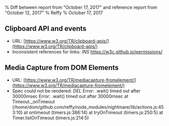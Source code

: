% Diff between report from "October 17, 2017" and reference report from "October 12, 2017"
% Reffy
% October 17, 2017

## Clipboard API and events

- URL: [https://www.w3.org/TR/clipboard-apis/](https://www.w3.org/TR/clipboard-apis/)
- Inconsistent references for links: *INS* https://w3c.github.io/permissions/


## Media Capture from DOM Elements

- URL: [https://www.w3.org/TR/mediacapture-fromelement/](https://www.w3.org/TR/mediacapture-fromelement/)
- Spec could not be rendered: *DEL* Error: .wait() timed out after 30000msec Error: .wait() timed out after 30000msec
    at Timeout._onTimeout (/home/dom/github.com/reffy/node_modules/nightmare/lib/actions.js:453:10)
    at ontimeout (timers.js:386:14)
    at tryOnTimeout (timers.js:250:5)
    at Timer.listOnTimeout (timers.js:214:5)


